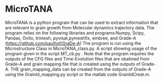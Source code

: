 # MicroTANA
MicroTANA is a python program that can be used to extract information that are relevant to grain growth from Molecular dynamics trajectory data.
The program relies on the following libraries and programs:Numpy, Scipy, Pandas, Ovito, trimesh, pyvisat,pymeshfix,  embree, and Grade-A (https://github.com/paulhof/GraDe-A)
 The program is run using the Microstructure Class  in MicroTANA_class.py. A script showing usage of the program given in the script MT_cb.py . 
 Note that the program requires the outputs of the CFG files and Time-Evolution files that are obatined from Grade-A and grain mapping file that is created using the outputs of Grade-A.
 THE grain_mapping_data can be created from the outputs of Grade-A using the GrainId_mapping.py script or the matlab code GrainIdCreat.m.
